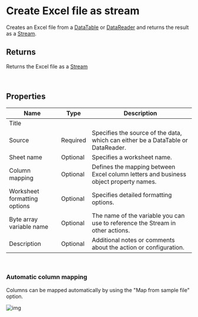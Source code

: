 # Create Excel file as stream

Creates an Excel file from a [DataTable](https://learn.microsoft.com/en-us/dotnet/api/system.data.datatable) or [DataReader](https://learn.microsoft.com/en-us/dotnet/api/system.data.idatareader) and returns the result as a [Stream](https://learn.microsoft.com/en-us/dotnet/api/system.io.stream).

## Returns

Returns the Excel file as a [Stream](https://learn.microsoft.com/en-us/dotnet/api/system.io.stream)

<br/>

## Properties

| Name                 | Type     | Description                                                                                                   |
| -------------------- | -------- | ------------------------------------------------------------------------------------------------------------- |
| Title                |          |                                                                                                               |
| Source               | Required | Specifies the source of the data, which can either be a DataTable or DataReader.                              |
| Sheet name           | Optional | Specifies a worksheet name. |
| Column mapping       | Optional | Defines the mapping between Excel column letters and business object property names.                          |
| Worksheet formatting options | Optional | Specifies detailed formatting options.                                                                                                      |
| Byte array variable name | Optional | The name of the variable you can use to reference the Stream in other actions.                |
| Description | Optional |  Additional notes or comments about the action or configuration. |

<br/>

### Automatic column mapping

Columns can be mapped automatically by using the "Map from sample file" option.

![img](https://profitbasedocs.blob.core.windows.net/flowimages/getDataReaderEx2.png)
